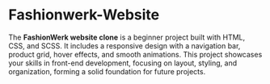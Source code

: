 # Fashionwerk-Website
The **FashionWerk website clone** is a beginner project built with HTML, CSS, and SCSS. It includes a responsive design with a navigation bar, product grid, hover effects, and smooth animations. This project showcases your skills in front-end development, focusing on layout, styling, and organization, forming a solid foundation for future projects.
